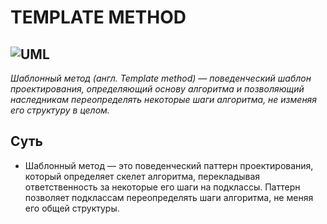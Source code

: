 TEMPLATE METHOD
========================
![UML](https://refactoring.guru/images/patterns/diagrams/template-method/structure.png)
---
*Шаблонный метод (англ. Template method) — поведенческий шаблон проектирования, определяющий основу алгоритма и позволяющий 
наследникам переопределять некоторые шаги алгоритма, не изменяя его структуру в целом.*

Суть
------------
* Шаблонный метод — это поведенческий паттерн проектирования, 
который определяет скелет алгоритма, перекладывая ответственность за некоторые его шаги на подклассы. Паттерн позволяет подклассам переопределять шаги алгоритма, 
не меняя его общей структуры.

